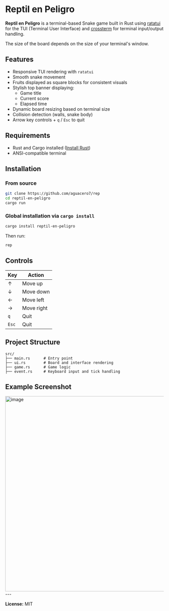 # Reptil en Peligro

**Reptil en Peligro** is a terminal-based Snake game built in Rust using [ratatui](https://github.com/tui-rs-revival/ratatui) for the TUI (Terminal User Interface) and [crossterm](https://github.com/crossterm-rs/crossterm) for terminal input/output handling.

The size of the board depends on the size of your terminal's window.
## Features

- Responsive TUI rendering with `ratatui`
- Smooth snake movement
- Fruits displayed as square blocks for consistent visuals
- Stylish top banner displaying:
  - Game title
  - Current score
  - Elapsed time
- Dynamic board resizing based on terminal size
- Collision detection (walls, snake body)
- Arrow key controls + `q` / `Esc` to quit

## Requirements

- Rust and Cargo installed ([Install Rust](https://rustup.rs/))
- ANSI-compatible terminal

## Installation

### From source
```bash
git clone https://github.com/aguacero7/rep
cd reptil-en-peligro
cargo run
```

### Global installation via `cargo install`
```bash
cargo install reptil-en-peligro
```
Then run:
```bash
rep
```

## Controls

| Key   | Action         |
|-------|----------------|
| ↑     | Move up        |
| ↓     | Move down      |
| ←     | Move left      |
| →     | Move right     |
| `q`   | Quit           |
| `Esc` | Quit           |

## Project Structure

```
src/
├── main.rs      # Entry point
├── ui.rs        # Board and interface rendering
├── game.rs      # Game logic
├── event.rs     # Keyboard input and tick handling
```

## Example Screenshot
<img width="1126" height="621" alt="image" src="https://github.com/user-attachments/assets/94efb86a-d098-4e90-bd3e-4ad25fb5340b" />
---

**License:** MIT
